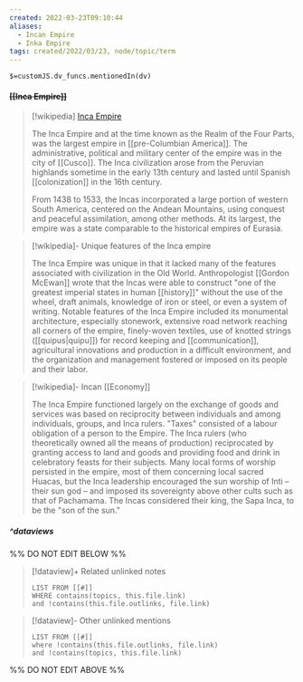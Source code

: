 ```yaml
---
created: 2022-03-23T09:10:44 
aliases:
  - Incan Empire
  - Inka Empire
tags: created/2022/03/23, node/topic/term
---
```

`$=customJS.dv_funcs.mentionedIn(dv)`

#### <s class="topic-title">[[Inca Empire]]</s>

> [!wikipedia] [Inca Empire](https://en.wikipedia.org/wiki/Inca%20Empire)
> 
> The Inca Empire and at the time known as the Realm of the Four Parts, was the largest empire in [[pre-Columbian America]]. The administrative, political and military center of the empire was in the city of [[Cusco]]. The Inca civilization arose from the Peruvian highlands sometime in the early 13th century and lasted until Spanish [[colonization]] in the 16th century.
> 
> From 1438 to 1533, the Incas incorporated a large portion of western South America, centered on the Andean Mountains, using conquest and peaceful assimilation, among other methods. At its largest, the empire was a state comparable to the historical empires of Eurasia. 

> [!wikipedia]- Unique features of the Inca empire
>  
> The Inca Empire was unique in that it lacked many of the features associated with civilization in the Old World. Anthropologist [[Gordon McEwan]] wrote that the Incas were able to construct "one of the greatest imperial states in human [[history]]" without the use of the wheel, draft animals, knowledge of iron or steel, or even a system of writing. Notable features of the Inca Empire included its monumental architecture, especially stonework, extensive road network reaching all corners of the empire, finely-woven textiles, use of knotted strings ([[quipus|quipu]]) for record keeping and [[communication]], agricultural innovations and production in a difficult environment, and the organization and management fostered or imposed on its people and their labor.

> [!wikipedia]- Incan [[Economy]]
> 
> The Inca Empire functioned largely on the exchange of goods and services was based on reciprocity between individuals and among individuals, groups, and Inca rulers. "Taxes" consisted of a labour obligation of a person to the Empire. The Inca rulers (who theoretically owned all the means of production) reciprocated by granting access to land and goods and providing food and drink in celebratory feasts for their subjects. Many local forms of worship persisted in the empire, most of them concerning local sacred Huacas, but the Inca leadership encouraged the sun worship of Inti – their sun god – and imposed its sovereignty above other cults such as that of Pachamama. The Incas considered their king, the Sapa Inca, to be the "son of the sun."
> 


##### ^dataviews

%% DO NOT EDIT BELOW %%
> [!dataview]+ Related unlinked notes
> ```dataview
> LIST FROM [[#]]
> WHERE contains(topics, this.file.link)
> and !contains(this.file.outlinks, file.link)
> ```
 
> [!dataview]- Other unlinked mentions
> ```dataview
> LIST FROM [[#]]
> where !contains(this.file.outlinks, file.link)
> and !contains(topics, this.file.link)
> ```

%% DO NOT EDIT ABOVE %%
